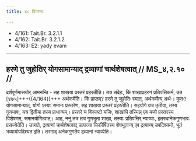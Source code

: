 ```yaml
---
title: ४८ टिप्पण्यः

---
```

- 4/161: Tait.Br. 3.2.1.1
- 4/162: Tait.Br. 3.2.1.2
- 4/163: E2: yady evam

____________________________________________


## हरणे तु जुहोतिर् योगसामान्याद् द्रव्याणां चार्थशेषत्वात् // MS_४,२.१० //

दर्शपूर्णमासयोर् आमनन्ति - सह शाखया प्रस्तरं प्रहरतीति। तत्र संदेहः, किं शाखाप्रहरणं प्रतिपत्तिकर्म, उत [४७५]+++({4/164})+++ अर्थकर्मेति। किं प्राप्तम्? हरणे तु जुहोतिः स्यात्, अर्थकर्मेत्य् अर्थः। कुतः? योगसामान्यात्, योगो ऽस्याः समानः प्रस्तरेण, सह शाखया प्रस्तरं प्रहरतीति। सहयोगे यत्र तृतीया, तस्य गुणभावः, यत्र द्वितीया तस्य प्राधान्यम्। प्रस्तरे च विस्पष्टो यजिः, शाखापि तस्मिन्न् एव यजौ प्रस्तरस्य विशेषणम्, समानयोगित्वात्।
आह, ननु तत्र तत्र गुणभूता शाखा, तस्याः प्रतिपत्तिर् न्याय्याः, इतरथानेकगुणभावः प्रसज्येतेति। उच्यते, द्रव्याणां चार्थशेषत्वाद् उत्पत्त्या चिकीर्षितस्य शेषभूतान्य् एव द्रव्याण्य् उपदिश्यन्ते, भूतं भव्यायोपदिश्यत इति। तस्माद् अनेकगुणतैव द्रव्यानां न्याय्येति।

